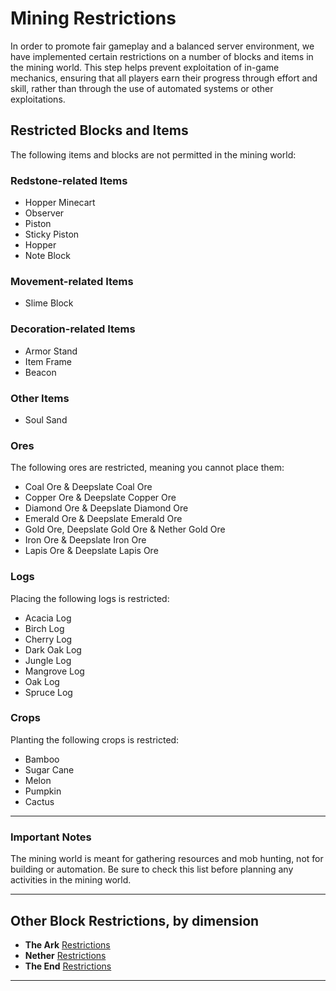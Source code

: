 # Mining Restrictions

In order to promote fair gameplay and a balanced server environment, we have implemented certain restrictions on a number of blocks and items in the mining world. This step helps prevent exploitation of in-game mechanics, ensuring that all players earn their progress through effort and skill, rather than through the use of automated systems or other exploitations.

## Restricted Blocks and Items

The following items and blocks are not permitted in the mining world:

### Redstone-related Items

- Hopper Minecart
- Observer
- Piston
- Sticky Piston
- Hopper
- Note Block

### Movement-related Items

- Slime Block

### Decoration-related Items

- Armor Stand
- Item Frame
- Beacon

### Other Items

- Soul Sand

### Ores

The following ores are restricted, meaning you cannot place them:

- Coal Ore & Deepslate Coal Ore
- Copper Ore & Deepslate Copper Ore
- Diamond Ore & Deepslate Diamond Ore
- Emerald Ore & Deepslate Emerald Ore
- Gold Ore, Deepslate Gold Ore & Nether Gold Ore
- Iron Ore & Deepslate Iron Ore
- Lapis Ore & Deepslate Lapis Ore

### Logs

Placing the following logs is restricted:

- Acacia Log
- Birch Log
- Cherry Log
- Dark Oak Log
- Jungle Log
- Mangrove Log
- Oak Log
- Spruce Log

### Crops

Planting the following crops is restricted:

- Bamboo
- Sugar Cane
- Melon
- Pumpkin
- Cactus

---

### Important Notes

The mining world is meant for gathering resources and mob hunting, not for building or automation. Be sure to check this list before planning any activities in the mining world.

---

## Other Block Restrictions, by dimension

- **The Ark** [Restrictions](./the-ark-restrictions.md)
- **Nether** [Restrictions](./nether-restrictions.md)
- **The End** [Restrictions](./the-end-restrictions.md)

---

<!-- [Rules & Policies](../README.md) -->